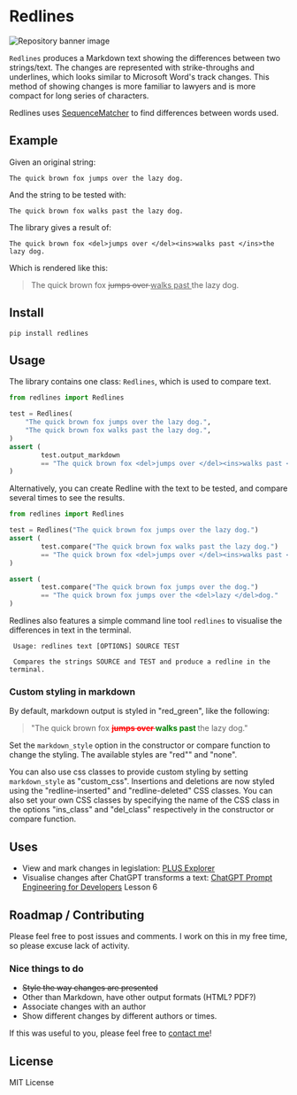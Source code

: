 # Redlines
![Repository banner image](repository-open-graph.png)

`Redlines` produces a Markdown text showing the differences between two strings/text. The changes are represented with
strike-throughs and underlines, which looks similar to Microsoft Word's track changes. This method of showing changes is
more familiar to lawyers and is more compact for long series of characters.

Redlines uses [SequenceMatcher](https://docs.python.org/3/library/difflib.html#difflib.SequenceMatcher)
to find differences between words used.

## Example

Given an original string:

    The quick brown fox jumps over the lazy dog.

And the string to be tested with:

    The quick brown fox walks past the lazy dog.

The library gives a result of:

    The quick brown fox <del>jumps over </del><ins>walks past </ins>the lazy dog.

Which is rendered like this:

> The quick brown fox <del>jumps over </del><ins>walks past </ins>the lazy dog.

## Install

```shell
pip install redlines
```

## Usage

The library contains one class: `Redlines`, which is used to compare text.

```python
from redlines import Redlines

test = Redlines(
    "The quick brown fox jumps over the lazy dog.",
    "The quick brown fox walks past the lazy dog.",
)
assert (
        test.output_markdown
        == "The quick brown fox <del>jumps over </del><ins>walks past </ins>the lazy dog."
)
```

Alternatively, you can create Redline with the text to be tested, and compare several times to see the results.

```python
from redlines import Redlines

test = Redlines("The quick brown fox jumps over the lazy dog.")
assert (
        test.compare("The quick brown fox walks past the lazy dog.")
        == "The quick brown fox <del>jumps over </del><ins>walks past </ins>the lazy dog."
)

assert (
        test.compare("The quick brown fox jumps over the dog.")
        == "The quick brown fox jumps over the <del>lazy </del>dog."
)
```

Redlines also features a simple command line tool `redlines` to visualise the differences in text in the terminal.

```
 Usage: redlines text [OPTIONS] SOURCE TEST                                                                                                                                                                                                   
                                                                                                                                                                                                                                              
 Compares the strings SOURCE and TEST and produce a redline in the terminal. 
```

### Custom styling in markdown

By default, markdown output is styled in "red_green", like the following:

> "The quick brown fox <span style='color:red;font-weight:700;text-decoration:line-through;'>jumps
> over </span><span style='color:green;font-weight:700;'>walks past </span>the lazy dog."

Set the `markdown_style` option in the constructor or compare function to change the styling.
The available styles are "red"" and "none".

You can also use css classes to provide custom styling by setting `markdown_style` as "custom_css".
Insertions and deletions are now styled using the "redline-inserted" and "redline-deleted" CSS classes.
You can also set your own CSS classes by specifying the name of the CSS class in the options "ins_class"
and "del_class" respectively in the constructor or compare function.

## Uses

* View and mark changes in legislation: [PLUS Explorer](https://houfu-plus-explorer.streamlit.app/)
* Visualise changes after ChatGPT transforms a
  text: [ChatGPT Prompt Engineering for Developers](https://www.deeplearning.ai/short-courses/chatgpt-prompt-engineering-for-developers/)
  Lesson 6

## Roadmap / Contributing

Please feel free to post issues and comments. I work on this in my free time, so please excuse lack of activity.

### Nice things to do

* <s>Style the way changes are presented</s>
* Other than Markdown, have other output formats (HTML? PDF?)
* Associate changes with an author
* Show different changes by different authors or times.

If this was useful to you, please feel free to [contact me](mailto:houfu@lovelawrobots.com)!

## License

MIT License

